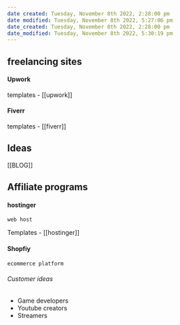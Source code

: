 ```yaml
---
date created: Tuesday, November 8th 2022, 2:28:00 pm
date modified: Tuesday, November 8th 2022, 5:27:06 pm
date_created: Tuesday, November 8th 2022, 2:28:00 pm
date_modified: Tuesday, November 8th 2022, 5:30:19 pm
---
```


## freelancing sites
#### Upwork
templates - [[upwork]]

#### Fiverr
templates - [[fiverr]]

## Ideas
[[BLOG]]


## Affiliate programs

#### hostinger
	web host
Templates - [[hostinger]]

#### Shopfiy
	ecommerce platform

###### Customer ideas
- Game developers
- Youtube creators
- Streamers

